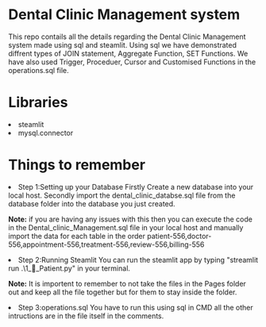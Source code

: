 # Dental Clinic Management system


This repo contails all the details regarding the Dental Clinic Management system made using sql and steamlit.
Using sql we have demonstrated diffrent types of JOIN statement, Aggregate Function, SET Functions.
We have also used Trigger, Proceduer, Cursor and Customised Functions in the operations.sql file.


# Libraries

<li>steamlit
<li>mysql.connector

# Things to remember

<li>Step 1:Setting up your Database
 Firstly Create a new database into your local host.
 Secondly import the dental_clinic_databse.sql file from the database folder into the database you just created.
 
 **Note:** if you are having any issues with this then you can execute the code in the Dental_clinic_Management.sql file in your local host 
           and manually import the data for each table in the order patient-556,doctor-556,appointment-556,treatment-556,review-556,billing-556

<li>Step 2:Running Steamlit 
You can run the steamlit app by typing "streamlit run .\1_🛌_Patient.py" in your terminal.

**Note:** It is importent to remember to not take the files in the Pages folder out and keep all the file together but for them to stay inside the folder.

<li>Step 3:operations.sql
You have to run this using sql in CMD all the other intructions are in the file itself in the comments.
